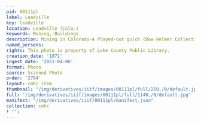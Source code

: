 ```yaml
---
pid: 00111pl
label: Leadville
key: leadville
location: Leadville (Colo.)
keywords: Mining, Buildings
description: Mining in Colorado-A Played-out gulch (Dow Helmer Collection) (drawing)
named_persons: 
rights: This photo is property of Lake County Public Library.
creation_date: '1871'
ingest_date: '2021-04-06'
format: Photo
source: Scanned Photo
order: '2704'
layout: cmhc_item
thumbnail: "/img/derivatives/iiif/images/00111pl/full/250,/0/default.jpg"
full: "/img/derivatives/iiif/images/00111pl/full/1140,/0/default.jpg"
manifest: "/img/derivatives/iiif/00111pl/manifest.json"
collection: cmhc
! '': 
---
```


